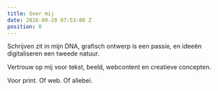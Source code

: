 ```yaml
---
title: Over mij
date: 2016-09-20 07:53:00 Z
position: 0
---
```


Schrijven zit in mijn DNA, grafisch ontwerp is een passie, en ideeën digitaliseren een tweede natuur. 

Vertrouw op mij voor tekst, beeld, webcontent en creatieve concepten. 

Voor print. Of web. Of allebei.